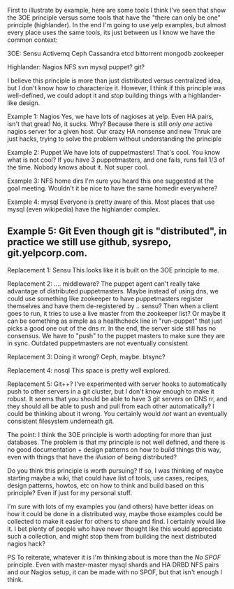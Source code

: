 First to illustrate by example, here are some tools I think I've seen
that show the 3OE principle versus some tools that have the "there can
only be one" principle (highlander). In the end I'm going to use yelp
examples, but almost every place uses the same tools, its just between
us I know we have the common context:

3OE:
Sensu
Activemq
Ceph
Cassandra
etcd
bittorrent
mongodb
zookeeper

Highlander:
Nagios
NFS
svn
mysql
puppet?
git?

I believe this principle is more than just distributed versus
centralized idea, but I don't know how to characterize it. However, I
think if this principle was well-defined, we could adopt it and *stop*
building things with a highlander-like design.

Example 1: Nagios
Yes, we have lots of nagioses at yelp. Even HA pairs, isn't that
great! No, it sucks.
Why? Because there is still *only one* active nagios server for a
given host. Our crazy HA nonsense and new Thruk are just hacks, trying
to solve the problem without understanding the principle

Example 2: Puppet
We have lots of puppetmasters! That's cool. You know what is not cool?
If you have 3 puppetmasters, and one fails, runs fail 1/3 of the time.
Nobody knows about it. Not super cool.

Example 3: NFS home dirs
I'm sure you heard this one suggested at the goal meeting. Wouldn't it
be nice to have the same homedir everywhere?

Example 4: mysql
Everyone is pretty aware of this. Most places that use mysql (even
wikipedia) have the highlander complex.

Example 5: Git
Even though git is "distributed", in practice we still use github,
sysrepo, git.yelpcorp.com.
---
Replacement 1: Sensu
This looks like it is built on the 3OE principle to me.

Replacement 2: .... middleware?
The puppet agent can't really take advantage of distributed puppetmasters.
Maybe instead of using dns, we could use something like zookeeper to
have puppetmasters register themselves and have them de-registered by
.. sensu? Then when a client goes to run, it tries to use a live
master from the zookeeper list?
Or maybe it can be something as simple as a healthcheck line in
"run-puppet" that just picks a good one out of the dns rr.
In the end, the server side still has no consensus. We have to "push"
to the puppet masters to make sure they are in sync. Outdated
puppetmasters are not eventually consistent

Replacement 3: Doing it wrong?
Ceph, maybe. btsync?

Replacement 4: nosql
This space is pretty well explored.

Replacement 5: Git++?
I've experimented with server hooks to automatically push to other
servers in a git cluster, but I don't know enough to make it robust.
It seems that you should be able to have 3 git servers on DNS rr, and
they should all be able to push and pull from each other
automatically? I could be thinking about it wrong. You certainly would
*not* want an eventually consistent filesystem underneath git.

The point:
I think the 3OE principle is worth adopting for more than just
databases. The problem is that my principle is not well defined, and
there is no good documentation + design patterns on how to build
things this way, even with things that have the *illusion* of being
distributed?

Do you think this principle is worth pursuing? If so, I was thinking
of maybe starting maybe a wiki, that could have list of tools, use
cases, recipes, design patterns, howtos, etc on how to think and build
based on this principle?  Even if just for my personal stuff.

I'm sure with lots of my examples you (and others) have better ideas
on how it could be done in a distributed way, maybe those examples
could be collected to make it easier for others to share and find. I
certainly would like it. I bet plenty of people who have never thought
like this would appreciate such a collection, and might stop them from
building the next distributed nagios hack?

PS
To reiterate, whatever it is I'm thinking about is more than the *No
SPOF* principle. Even with master-master mysql shards and HA DRBD NFS
pairs and our Nagios setup, it can be made with no SPOF, but that
isn't enough I think. 


